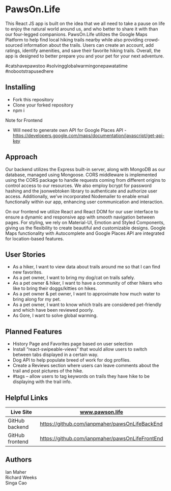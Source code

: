 # PawsOn.Life #

This React JS app is built on the idea that we all need to take a pause on life to enjoy the natural world around us, and who better to share it with than our four-legged companions.  PawsOn.Life utilizes the Google Maps Platform to help find local hiking trails nearby while also providing crowd-sourced information about the trails.  Users can create an account, add ratings, identify amenities, and save their favorite hiking trails.  Overall, the app is designed to better prepare you and your pet for your next adventure.

#catshavepawstoo
#solvingglobalwarmingonepawatatime
#nobootstrapusedhere

## Installing ##

* Fork this repository
* Clone your forked repository
* npm i

Note for Frontend
* Will need to generate own API for Google Places API - https://developers.google.com/maps/documentation/javascript/get-api-key

## Approach ##

Our backend utilizes the Express built-in server, along with MongoDB as our database, managed using Mongoose.  CORS middleware is implemented using the CORS package to handle requests coming from different origins to control access to our resources.  We also employ bcrypt for password hashing and the jsonwebtoken library to authenticate and authorize user access.  Additionally, we’ve incorporated Nodemailer to enable email functionally within our app, enhancing user communication and interaction.

On our frontend we utilize React and React DOM for our user interface to ensure a dynamic and responsive app with smooth navigation between pages.  For styling, we rely on Material-UI, Emotion and Styled Components, giving us the flexibility to create beautiful and customizable designs.  Google Maps functionality with Autocomplete and Google Places API are integrated for location-based features.

## User Stories ##
* As a hiker, I want to view data about trails around me so that I can find new favorites.
* As a pet owner, I want to bring my dog/cat on trails safely.
* As a pet owner & hiker, I want to have a community of other hikers who like to bring their doggs/kitties on hikes.
* As a pet owner & pet owner, I want to approximate how much water to bring along for my pet.
* As a pet owner, I want to know which trails are considered pet-friendly and which have been reviewed poorly.
* As Gore, I want to solve global warming.

## Planned Features ##
* History Page and Favorites page based on user selection
* Install “react-swipeable-views” that would allow users to switch between tabs displayed in a certain way.
* Dog API to help populate breed of work for dog profiles.
* Create a Reviews section where users can leave comments about the trail and post pictures of the hike.
* #tags – allow users to tag keywords on trails they have hike to be displaying with the trail info.

## Helpful Links ##

Live Site        | www.pawson.life
-------------    | -------------
GitHub backend   |  https://github.com/ianpmaher/pawsOnLifeBackEnd
GitHub frontend  |  https://github.com/ianpmaher/pawsOnLifeFrontEnd

## Authors ##
Ian Maher  
Richard Weeks  
Singa Cao
